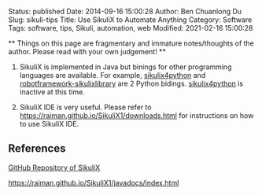 Status: published
Date: 2014-09-16 15:00:28
Author: Ben Chuanlong Du
Slug: sikuli-tips
Title: Use SikuliX to Automate Anything 
Category: Software
Tags: software, tips, Sikuli, automation, web
Modified: 2021-02-16 15:00:28

**
Things on this page are
fragmentary and immature notes/thoughts of the author.
Please read with your own judgement!
**

1. SikuliX is implemented in Java but binings for other programming languages are available. 
    For example,
    [sikulix4python](https://github.com/RaiMan/sikulix4python) 
    and 
    [robotframework-sikulixlibrary](https://github.com/adrian-evo/robotframework-sikulixlibrary)
    are 2 Python bidings.
    [sikulix4python](https://github.com/RaiMan/sikulix4python) 
    is inactive at this time.

2. SikuliX IDE is very useful.
    Please refer to
    https://raiman.github.io/SikuliX1/downloads.html
    for instructions on how to use SikuliX IDE.

## References

[GitHub Repository of SikuliX](https://github.com/RaiMan/SikuliX1)

https://raiman.github.io/SikuliX1/javadocs/index.html

